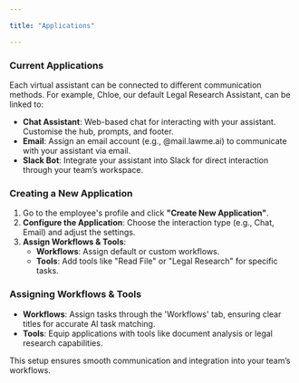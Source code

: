```yaml
---

title: "Applications"

---
```


### Current Applications
Each virtual assistant can be connected to different communication methods. For example, Chloe, our default Legal Research Assistant, can be linked to:
- **Chat Assistant**: Web-based chat for interacting with your assistant. Customise the hub, prompts, and footer.
- **Email**: Assign an email account (e.g., @mail.lawme.ai) to communicate with your assistant via email.
- **Slack Bot**: Integrate your assistant into Slack for direct interaction through your team’s workspace.

### Creating a New Application
1. Go to the employee's profile and click **"Create New Application"**.
2. **Configure the Application**: Choose the interaction type (e.g., Chat, Email) and adjust the settings.
3. **Assign Workflows & Tools**: 
   - **Workflows**: Assign default or custom workflows.
   - **Tools**: Add tools like "Read File" or "Legal Research" for specific tasks.

### Assigning Workflows & Tools
- **Workflows**: Assign tasks through the 'Workflows' tab, ensuring clear titles for accurate AI task matching.
- **Tools**: Equip applications with tools like document analysis or legal research capabilities.

This setup ensures smooth communication and integration into your team’s workflows.